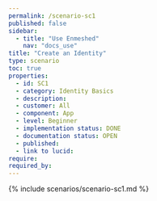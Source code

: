 ```yaml
---
permalink: /scenario-sc1
published: false
sidebar:
  - title: "Use Enmeshed"
    nav: "docs_use"
title: "Create an Identity"
type: scenario
toc: true
properties:
  - id: SC1
  - category: Identity Basics
  - description:
  - customer: All
  - component: App
  - level: Beginner
  - implementation status: DONE
  - documentation status: OPEN
  - published:
  - link to lucid:
require:
required_by:
---
```


{% include scenarios/scenario-sc1.md %}

